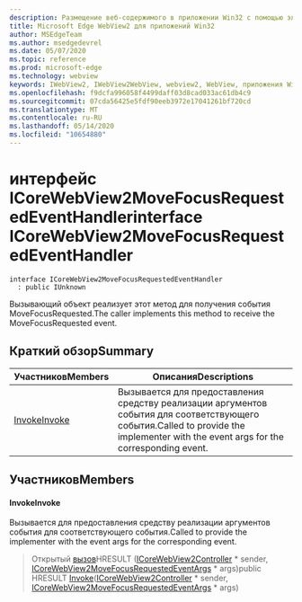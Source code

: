 ```yaml
---
description: Размещение веб-содержимого в приложении Win32 с помощью элемента управления Microsoft Edge WebView2
title: Microsoft Edge WebView2 для приложений Win32
author: MSEdgeTeam
ms.author: msedgedevrel
ms.date: 05/07/2020
ms.topic: reference
ms.prod: microsoft-edge
ms.technology: webview
keywords: IWebView2, IWebView2WebView, webview2, WebView, приложения Win32, Win32, EDGE, ICoreWebView2, ICoreWebView2Controller, элемент управления "веб-браузер", HTML Edge
ms.openlocfilehash: f9dcfa996058f4499daff03d8cad033ac61db4c9
ms.sourcegitcommit: 07cda56425e5fdf90eeb3972e17041261bf720cd
ms.translationtype: MT
ms.contentlocale: ru-RU
ms.lasthandoff: 05/14/2020
ms.locfileid: "10654880"
---
```

# <span data-ttu-id="5f334-104">интерфейс ICoreWebView2MoveFocusRequestedEventHandler</span><span class="sxs-lookup"><span data-stu-id="5f334-104">interface ICoreWebView2MoveFocusRequestedEventHandler</span></span> 

```
interface ICoreWebView2MoveFocusRequestedEventHandler
  : public IUnknown
```

<span data-ttu-id="5f334-105">Вызывающий объект реализует этот метод для получения события MoveFocusRequested.</span><span class="sxs-lookup"><span data-stu-id="5f334-105">The caller implements this method to receive the MoveFocusRequested event.</span></span>

## <span data-ttu-id="5f334-106">Краткий обзор</span><span class="sxs-lookup"><span data-stu-id="5f334-106">Summary</span></span>

 <span data-ttu-id="5f334-107">Участников</span><span class="sxs-lookup"><span data-stu-id="5f334-107">Members</span></span>                        | <span data-ttu-id="5f334-108">Описания</span><span class="sxs-lookup"><span data-stu-id="5f334-108">Descriptions</span></span>
--------------------------------|---------------------------------------------
[<span data-ttu-id="5f334-109">Invoke</span><span class="sxs-lookup"><span data-stu-id="5f334-109">Invoke</span></span>](#invoke) | <span data-ttu-id="5f334-110">Вызывается для предоставления средству реализации аргументов события для соответствующего события.</span><span class="sxs-lookup"><span data-stu-id="5f334-110">Called to provide the implementer with the event args for the corresponding event.</span></span>

## <span data-ttu-id="5f334-111">Участников</span><span class="sxs-lookup"><span data-stu-id="5f334-111">Members</span></span>

#### <span data-ttu-id="5f334-112">Invoke</span><span class="sxs-lookup"><span data-stu-id="5f334-112">Invoke</span></span> 

<span data-ttu-id="5f334-113">Вызывается для предоставления средству реализации аргументов события для соответствующего события.</span><span class="sxs-lookup"><span data-stu-id="5f334-113">Called to provide the implementer with the event args for the corresponding event.</span></span>

> <span data-ttu-id="5f334-114">Открытый [вызов](#invoke)HRESULT ([ICoreWebView2Controller](icorewebview2controller.md) \* sender, [ICoreWebView2MoveFocusRequestedEventArgs](icorewebview2movefocusrequestedeventargs.md) \* args)</span><span class="sxs-lookup"><span data-stu-id="5f334-114">public HRESULT [Invoke](#invoke)([ICoreWebView2Controller](icorewebview2controller.md) \* sender, [ICoreWebView2MoveFocusRequestedEventArgs](icorewebview2movefocusrequestedeventargs.md) \* args)</span></span>

